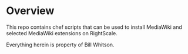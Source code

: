 Overview
========

This repo contains chef scripts that can be used to install MediaWiki and selected MediaWiki extensions on RightScale.

Everything herein is property of Bill Whitson.